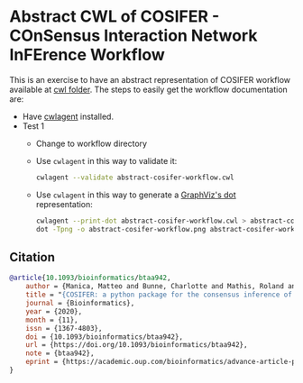 # Abstract CWL of COSIFER - COnSensus Interaction Network InFErence Workflow

This is an exercise to have an abstract representation of COSIFER workflow available at
[cwl folder](../cwl). The steps to easily get the workflow documentation are:

- Have [cwlagent](https://github.com/common-workflow-language/cwlagent) installed.
- Test 1
  - Change to workflow directory
  - Use `cwlagent` in this way to validate it:

    ```bash
    cwlagent --validate abstract-cosifer-workflow.cwl
    ```
  - Use `cwlagent` in this way to generate a [GraphViz's dot](https://graphviz.org/doc/info/lang.html) representation:

    ```bash
    cwlagent --print-dot abstract-cosifer-workflow.cwl > abstract-cosifer-workflow.dot
    dot -Tpng -o abstract-cosifer-workflow.png abstract-cosifer-workflow.dot
    ```

## Citation
```bib
@article{10.1093/bioinformatics/btaa942,
    author = {Manica, Matteo and Bunne, Charlotte and Mathis, Roland and Cadow, Joris and Ahsen, Mehmet Eren and Stolovitzky, Gustavo A and Martínez, María Rodríguez},
    title = "{COSIFER: a python package for the consensus inference of molecular interaction networks}",
    journal = {Bioinformatics},
    year = {2020},
    month = {11},
    issn = {1367-4803},
    doi = {10.1093/bioinformatics/btaa942},
    url = {https://doi.org/10.1093/bioinformatics/btaa942},
    note = {btaa942},
    eprint = {https://academic.oup.com/bioinformatics/advance-article-pdf/doi/10.1093/bioinformatics/btaa942/34088187/btaa942.pdf},
}
```

